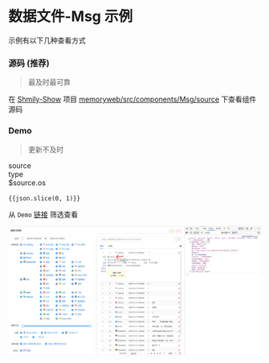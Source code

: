 # 数据文件-Msg 示例

示例有以下几种查看方式



### 源码 (推荐)

> 最及时最可靠

在 [Shmily-Show](https://github.com/lqzhgood/Shmily-Show/) 项目 [memoryweb/src/components/Msg/source](https://github.com/lqzhgood/Shmily-Show/tree/main/memoryweb/src/components/Msg/source) 下查看组件源码



### Demo

> 更新不及时

<script setup>
import { onMounted, reactive, computed } from 'vue'
import _ from "lodash";
import   VueSelect from "vue-select";

onMounted(async () => {
     msgJson = await  fetch('https://demo.shmily.lqzh.me/json/msg/msg.json').then(d=>
    d.json()
    )
    const res = msgJson.reduce((pre, cV, cI, arr) => {
        // source
        let s = pre.find((v) => v.source === cV.source);
        if (!s) {
            s = {
                source: cV.source,
                type: [],
            };
            pre.push(s);
        }

        // type
        let t = s.type.find((v) => v.type === cV.type);
        if (!t) {
            t = {
                type: cV.type,
                os: [],
            };
            s.type.push(t);
        }

        // os
        const $Key = Object.keys(cV).find((k) => k.startsWith("$"));
        if ($Key) {
            let os = _.get(cV, `${$Key}.os`);
            if (os && !t.os.includes(os)) {
                t.os.push(os);
            }
        }

        return pre;
    }, []);
    menu.push(...res);
})

let msgJson = [];
const menu = reactive([]);
const f = reactive({source:'',type:'',os:''})
const json = computed(() => {
    if (!f.source || !f.type ) return [];

    const s = f.source.source;
    const t = f.type.type

    const res =  msgJson.filter(v=>v.source === s && v.type=== t)
    if (f.type.os.length ===0) return res;
    return res.filter(v=>v[`$${s}`].os === f.os)
})

function empty(m){
    if (m==='source'){
        f.type = '';
        f.os = ''
    }else if (m === 'type'){
        if (f.type.os.length ===1){
            f.os = f.type.os[0]
        }else{
            f.os = ''
        }
    }
}

</script>

<div id="msg-template">
    <div class="row">
        <div class="col">
            <label>source</label>
            <VueSelect :options="menu" label="source" v-model="f.source" @option:selected="empty('source')" />
        </div>
        <div class="col">
            <label>type</label>
            <VueSelect :options="f.source ? f.source.type : [] " label="type"  v-model="f.type" @option:selected="empty('type')" />
        </div>
        <div class="col" :class="{'disable': !f.type || f.type.os.length === 0} ">
            <label>$source.os</label>
            <VueSelect :options="f.type ? f.type.os : [] " v-model="f.os" />
        </div>
    </div>
</div>

```js-vue
{{json.slice(0, 1)}}
```

<style lang="sass">
@import "vue-select/dist/vue-select.css"

#msg-template
    .row
        width: 100%
        display: flex
        .col
            flex: 1 0 33%
            &.disable
                opacity: 0
</style>

从 `Demo` [链接](http://demo.shmily.lqzh.me/#/query?searchType=消息&searchKey=-Reg:/*/) 筛选查看

![from demo web](./from-demo-web.png)

